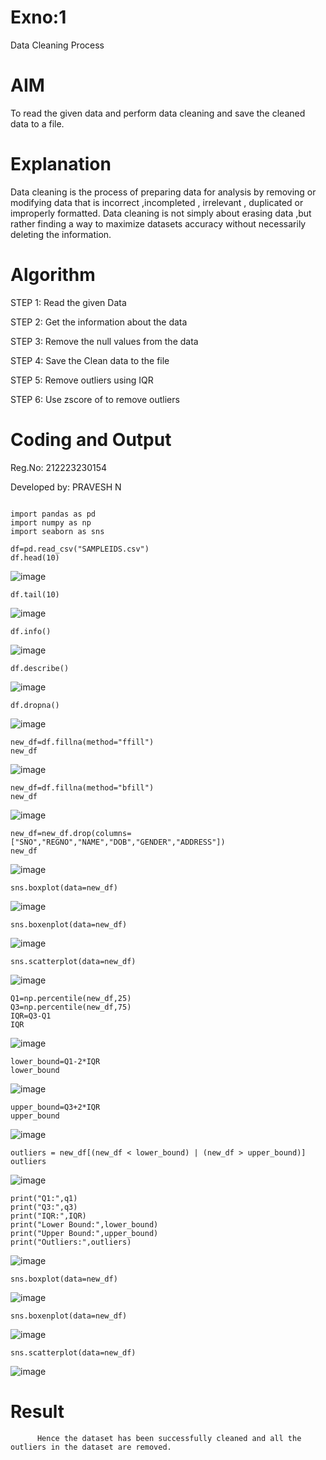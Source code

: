 # Exno:1
Data Cleaning Process

# AIM
To read the given data and perform data cleaning and save the cleaned data to a file.

# Explanation
Data cleaning is the process of preparing data for analysis by removing or modifying data that is incorrect ,incompleted , irrelevant , duplicated or improperly formatted. Data cleaning is not simply about erasing data ,but rather finding a way to maximize datasets accuracy without necessarily deleting the information.

# Algorithm
STEP 1: Read the given Data

STEP 2: Get the information about the data

STEP 3: Remove the null values from the data

STEP 4: Save the Clean data to the file

STEP 5: Remove outliers using IQR

STEP 6: Use zscore of to remove outliers

# Coding and Output
Reg.No: 212223230154

Developed by: PRAVESH N

```

import pandas as pd
import numpy as np
import seaborn as sns

df=pd.read_csv("SAMPLEIDS.csv")
df.head(10)
```
![image](https://github.com/user-attachments/assets/7a9c66f7-0e51-4cc2-8245-b85d3e575808)
```
df.tail(10)
```
![image](https://github.com/user-attachments/assets/bf016f37-e193-410e-94a5-b83f1f919866)
```
df.info()
```
![image](https://github.com/user-attachments/assets/9febd065-b5eb-445e-99f4-aed95d30a2a7)
```
df.describe()
```
![image](https://github.com/user-attachments/assets/58530806-7645-4305-9aa5-93b2bc599175)
```
df.dropna()
```
![image](https://github.com/user-attachments/assets/de6903b3-0841-4ced-b8b2-d82fbc842ff7)
```
new_df=df.fillna(method="ffill")
new_df
```
![image](https://github.com/user-attachments/assets/bf277316-e1c2-44c9-b03f-5bdaf2fa3015)
```
new_df=df.fillna(method="bfill")
new_df
```
![image](https://github.com/user-attachments/assets/26158ddd-fa01-42e5-89b6-5eb88067d983)
```
new_df=new_df.drop(columns=["SNO","REGNO","NAME","DOB","GENDER","ADDRESS"])
new_df
```
![image](https://github.com/user-attachments/assets/2e1a3333-b825-410e-bcab-d696204500b9)
```
sns.boxplot(data=new_df)
```
![image](https://github.com/user-attachments/assets/4d0a0943-8686-4353-bd10-3b30d6d92dad)
```
sns.boxenplot(data=new_df)
```
![image](https://github.com/user-attachments/assets/4851811c-235f-4818-99de-db4737f9edb9)
```
sns.scatterplot(data=new_df)
```
![image](https://github.com/user-attachments/assets/10b0d5f2-0c80-4025-bb32-cfebe76e473f)
```
Q1=np.percentile(new_df,25)
Q3=np.percentile(new_df,75)
IQR=Q3-Q1
IQR
```
![image](https://github.com/user-attachments/assets/d806cb92-e048-4da4-8ea1-9feaae25a9ea)
```
lower_bound=Q1-2*IQR
lower_bound
```
![image](https://github.com/user-attachments/assets/7d2d6991-56ca-4aff-8442-206d2557f250)
```
upper_bound=Q3+2*IQR
upper_bound
```
![image](https://github.com/user-attachments/assets/de90b512-7832-4ba1-b202-5e7a4a4064b2)
```
outliers = new_df[(new_df < lower_bound) | (new_df > upper_bound)]
outliers
```
![image](https://github.com/user-attachments/assets/30ec74c4-2b08-4094-902d-06ca0115a104)
```
print("Q1:",q1)
print("Q3:",q3)
print("IQR:",IQR)
print("Lower Bound:",lower_bound)
print("Upper Bound:",upper_bound)
print("Outliers:",outliers)
```
![image](https://github.com/user-attachments/assets/05cb61af-0700-41de-bb46-722237a18fc2)
```
sns.boxplot(data=new_df)
```
![image](https://github.com/user-attachments/assets/c0e637f4-90c9-4f6d-9a62-ea840dd3d18d)
```
sns.boxenplot(data=new_df)
```
![image](https://github.com/user-attachments/assets/343b0f10-9ddb-4ce7-8a4f-3a688d956410)
```
sns.scatterplot(data=new_df)
```
![image](https://github.com/user-attachments/assets/d0b4a8b4-0e3a-4f1c-974c-8b8ea593d711)
# Result
          Hence the dataset has been successfully cleaned and all the outliers in the dataset are removed.
